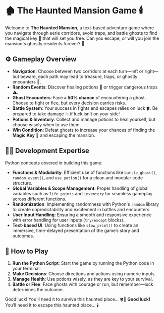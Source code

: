# 🏚️ The Haunted Mansion Game 🕯️

Welcome to **The Haunted Mansion**, a text-based adventure game where you navigate through eerie corridors, avoid traps, and battle ghosts to find the magical key 🔑 that will set you free. Can you escape, or will you join the mansion's ghostly residents forever? 👻

## ⚙️ Gameplay Overview

- **Navigation**: Choose between two corridors at each turn—left or right—but beware, each path may lead to treasure, traps, or ghostly encounters 👻.
- **Random Events**: Discover healing potions 🧪 or trigger dangerous traps ⚠️.
- **Ghost Encounters**: Face a **50% chance** of encountering a ghost. Choose to fight or flee, but every decision carries risks.
- **Battle System**: Your success in fights and escapes relies on luck 🍀. Be prepared to take damage 💥 if luck isn’t on your side!
- **Potions & Inventory**: Collect and manage potions to heal yourself, but choose wisely when to use them.
- **Win Condition**: Defeat ghosts to increase your chances of finding the **Magic Key** 🔑 and escaping the mansion.

## 🧑‍💻 Development Expertise

Python concepts covered in building this game:

- **Functions & Modularity**: Efficient use of functions like `battle_ghost()`, `random_event()`, and `use_potion()` for a clean and modular code structure.
- **Global Variables & Scope Management**: Proper handling of global variables such as `life_points` and `inventory` for seamless gameplay across different functions.
- **Randomization**: Implementing randomness with Python's `random` library to create unpredictability and excitement in battles and encounters.
- **User Input Handling**: Ensuring a smooth and responsive experience with error handling for user inputs (`try/except` blocks).
- **Text-based UI**: Using functions like `slow_print()` to create an immersive, time-delayed presentation of the game’s story and outcomes.

## 🚀 How to Play

1. **Run the Python Script**: Start the game by running the Python code in your terminal.
2. **Make Decisions**: Choose directions and actions using numeric inputs.
3. **Manage Health**: Use potions wisely, as they are key to your survival.
4. **Battle or Flee**: Face ghosts with courage or run, but remember—luck determines the outcome.

Good luck! You'll need it to survive this haunted place... 🍀👻
**Good luck!** You’ll need it to escape this haunted place... 🕯️
